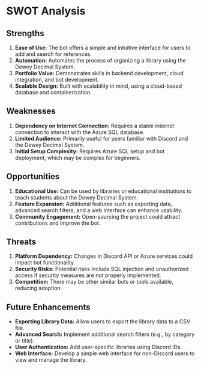 # SWOT Analysis

## Strengths
1. **Ease of Use:** The bot offers a simple and intuitive interface for users to add and search for references.
2. **Automation:** Automates the process of organizing a library using the Dewey Decimal System.
3. **Portfolio Value:** Demonstrates skills in backend development, cloud integration, and bot development.
4. **Scalable Design:** Built with scalability in mind, using a cloud-based database and containerization.

## Weaknesses
1. **Dependency on Internet Connection:** Requires a stable internet connection to interact with the Azure SQL database.
2. **Limited Audience:** Primarily useful for users familiar with Discord and the Dewey Decimal System.
3. **Initial Setup Complexity:** Requires Azure SQL setup and bot deployment, which may be complex for beginners.

## Opportunities
1. **Educational Use:** Can be used by libraries or educational institutions to teach students about the Dewey Decimal System.
2. **Feature Expansion:** Additional features such as exporting data, advanced search filters, and a web interface can enhance usability.
3. **Community Engagement:** Open-sourcing the project could attract contributions and improve the bot.

## Threats
1. **Platform Dependency:** Changes in Discord API or Azure services could impact bot functionality.
2. **Security Risks:** Potential risks include SQL injection and unauthorized access if security measures are not properly implemented.
3. **Competition:** There may be other similar bots or tools available, reducing adoption.

## Future Enhancements
- **Exporting Library Data:** Allow users to export the library data to a CSV file.
- **Advanced Search:** Implement additional search filters (e.g., by category or title).
- **User Authentication:** Add user-specific libraries using Discord IDs.
- **Web Interface:** Develop a simple web interface for non-Discord users to view and manage the library.

